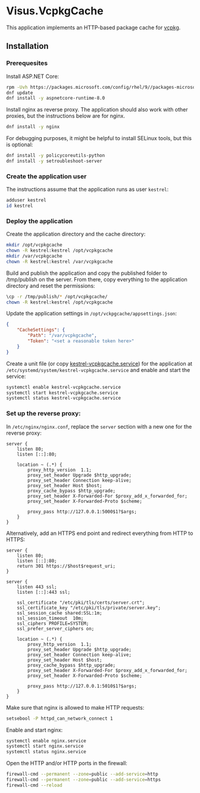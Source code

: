 # Visus.VcpkgCache
This application implements an HTTP-based package cache for [vcpkg](https://vcpkg.io/).

## Installation
### Prerequesites
Install ASP.NET Core:
```bash
rpm -Uvh https://packages.microsoft.com/config/rhel/9//packages-microsoft-prod.rpm
dnf update
dnf install -y aspnetcore-runtime-8.0
```

Install nginx as reverse proxy. The application should also work with other proxies, but the instructions below are for nginx.
```bash
dnf install -y nginx
```

For debugging purposes, it might be helpful to install SELinux tools, but this is optional:
```bash
dnf install -y policycoreutils-python
dnf install -y setroubleshoot-server
```

### Create the application user
The instructions assume that the application runs as user `kestrel`:
```bash
adduser kestrel
id kestrel
```

### Deploy the application
Create the application directory and the cache directory:
```bash
mkdir /opt/vcpkgcache
chown -R kestrel:kestrel /opt/vcpkgcache
mkdir /var/vcpkgcache
chown -R kestrel:kestrel /var/vcpkgcache
```

Build and publish the application and copy the published folder to /tmp/publish on the server. From there, copy everything to the application directory and reset the permissions:
```bash
\cp -r /tmp/publish/* /opt/vcpkgcache/
chown -R kestrel:kestrel /opt/vcpkgcache
```

Update the application settings in `/opt/vckpgcache/appsettings.json`:
```json
{
    "CacheSettings": {
        "Path": "/var/vcpkgcache",
        "Token": "<set a reasonable token here>"
    }
}
```

Create a unit file (or copy [kestrel-vcpkgcache.service](unit-files/kestrel-vcpkgcache.service)) for the application at `/etc/systemd/system/kestrel-vcpkgcache.service` and enable and start the service:
```bash
systemctl enable kestrel-vcpkgcache.service
systemctl start kestrel-vcpkgcache.service
systemctl status kestrel-vcpkgcache.service
```

### Set up the reverse proxy:
In `/etc/nginx/nginx.conf`, replace the `server` section with a new one for the reverse proxy:
```
server {
    listen 80;
    listen [::]:80;

    location ~ (.*) {
        proxy_http_version  1.1;
        proxy_set_header Upgrade $http_upgrade;
        proxy_set_header Connection keep-alive;
        proxy_set_header Host $host;
        proxy_cache_bypass $http_upgrade;
        proxy_set_header X-Forwarded-For $proxy_add_x_forwarded_for;
        proxy_set_header X-Forwarded-Proto $scheme;

        proxy_pass http://127.0.0.1:5000$1?$args;
    }
}
```

Alternatively, add an HTTPS end point and redirect everything from HTTP to HTTPS:
```
server {
    listen 80;
    listen [::]:80;
    return 301 https://$host$request_uri;
}

server {
    listen 443 ssl;
    listen [::]:443 ssl;

    ssl_certificate "/etc/pki/tls/certs/server.crt";
    ssl_certificate_key "/etc/pki/tls/private/server.key";
    ssl_session_cache shared:SSL:1m;
    ssl_session_timeout  10m;
    ssl_ciphers PROFILE=SYSTEM;
    ssl_prefer_server_ciphers on;

    location ~ (.*) {
        proxy_http_version  1.1;
        proxy_set_header Upgrade $http_upgrade;
        proxy_set_header Connection keep-alive;
        proxy_set_header Host $host;
        proxy_cache_bypass $http_upgrade;
        proxy_set_header X-Forwarded-For $proxy_add_x_forwarded_for;
        proxy_set_header X-Forwarded-Proto $scheme;

        proxy_pass http://127.0.0.1:5010$1?$args;
    }
}
```

Make sure that nginx is allowed to make HTTP requests:
```bash
setsebool -P httpd_can_network_connect 1
```

Enable and start nginx:
```bash
systemctl enable nginx.service
systemctl start nginx.service
systemctl status nginx.service
```

Open the HTTP and/or HTTP ports in the firewall:
```bash
firewall-cmd --permanent --zone=public --add-service=http
firewall-cmd --permanent --zone=public --add-service=https
firewall-cmd --reload
```
